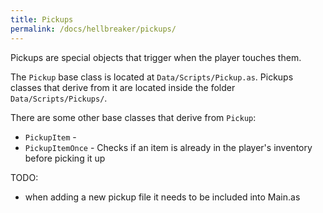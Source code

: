 ```yaml
---
title: Pickups
permalink: /docs/hellbreaker/pickups/
---
```


Pickups are special objects that trigger when the player touches them.

The `Pickup` base class is located at `Data/Scripts/Pickup.as`. Pickups classes that derive from it are located inside the folder `Data/Scripts/Pickups/`.

There are some other base classes that derive from `Pickup`:
- `PickupItem` - 
- `PickupItemOnce` - Checks if an item is already in the player's inventory before picking it up

TODO:
- when adding a new pickup file it needs to be included into Main.as